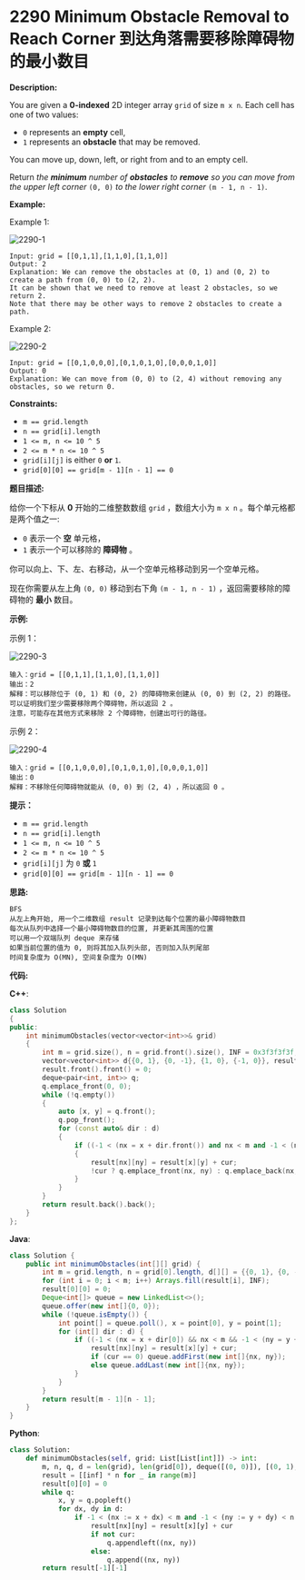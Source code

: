 # 2290 Minimum Obstacle Removal to Reach Corner 到达角落需要移除障碍物的最小数目

__Description:__

You are given a __0-indexed__ 2D integer array `grid` of size `m x n`. Each cell has one of two values:

- `0` represents an __empty__ cell,
- `1` represents an __obstacle__ that may be removed.

You can move up, down, left, or right from and to an empty cell.

Return _the __minimum__ number of __obstacles__ to __remove__ so you can move from the upper left corner_ `(0, 0)` _to the lower right corner_ `(m - 1, n - 1)`.

__Example:__

Example 1:

![2290-1](https://assets.leetcode.com/uploads/2022/04/06/example1drawio-1.png)

```text
Input: grid = [[0,1,1],[1,1,0],[1,1,0]]
Output: 2
Explanation: We can remove the obstacles at (0, 1) and (0, 2) to create a path from (0, 0) to (2, 2).
It can be shown that we need to remove at least 2 obstacles, so we return 2.
Note that there may be other ways to remove 2 obstacles to create a path.
```

Example 2:

![2290-2](https://assets.leetcode.com/uploads/2022/04/06/example1drawio.png)

```text
Input: grid = [[0,1,0,0,0],[0,1,0,1,0],[0,0,0,1,0]]
Output: 0
Explanation: We can move from (0, 0) to (2, 4) without removing any obstacles, so we return 0.
```

__Constraints:__

- `m == grid.length`
- `n == grid[i].length`
- `1 <= m, n <= 10 ^ 5`
- `2 <= m * n <= 10 ^ 5`
- `grid[i][j]` is either `0` __or__ `1`.
- `grid[0][0] == grid[m - 1][n - 1] == 0`

__题目描述:__

给你一个下标从 __0__ 开始的二维整数数组 `grid` ，数组大小为 `m x n` 。每个单元格都是两个值之一:

- `0` 表示一个 __空__ 单元格，
- `1` 表示一个可以移除的 __障碍物__ 。

你可以向上、下、左、右移动，从一个空单元格移动到另一个空单元格。

现在你需要从左上角 `(0, 0)` 移动到右下角 `(m - 1, n - 1)` ，返回需要移除的障碍物的 __最小__ 数目。

__示例:__

示例 1：

![2290-3](https://assets.leetcode.com/uploads/2022/04/06/example1drawio-1.png)

```text
输入：grid = [[0,1,1],[1,1,0],[1,1,0]]
输出：2
解释：可以移除位于 (0, 1) 和 (0, 2) 的障碍物来创建从 (0, 0) 到 (2, 2) 的路径。
可以证明我们至少需要移除两个障碍物，所以返回 2 。
注意，可能存在其他方式来移除 2 个障碍物，创建出可行的路径。
```

示例 2：

![2290-4](https://assets.leetcode.com/uploads/2022/04/06/example1drawio.png)

```text
输入：grid = [[0,1,0,0,0],[0,1,0,1,0],[0,0,0,1,0]]
输出：0
解释：不移除任何障碍物就能从 (0, 0) 到 (2, 4) ，所以返回 0 。
```

__提示：__

- `m == grid.length`
- `n == grid[i].length`
- `1 <= m, n <= 10 ^ 5`
- `2 <= m * n <= 10 ^ 5`
- `grid[i][j]` 为 `0` __或__ `1`
- `grid[0][0] == grid[m - 1][n - 1] == 0`

__思路:__

```text
BFS
从左上角开始, 用一个二维数组 result 记录到达每个位置的最小障碍物数目
每次从队列中选择一个最小障碍物数目的位置, 并更新其周围的位置
可以用一个双端队列 deque 来存储
如果当前位置的值为 0, 则将其加入队列头部, 否则加入队列尾部
时间复杂度为 O(MN), 空间复杂度为 O(MN)
```

__代码:__

__C++__:

```C++
class Solution 
{
public:
    int minimumObstacles(vector<vector<int>>& grid) 
    {
        int m = grid.size(), n = grid.front().size(), INF = 0x3f3f3f3f, nx = 0, ny = 0, cur = 0;
        vector<vector<int>> d{{0, 1}, {0, -1}, {1, 0}, {-1, 0}}, result(m, vector<int>(n, INF));
        result.front().front() = 0;
        deque<pair<int, int>> q;
        q.emplace_front(0, 0);
        while (!q.empty()) 
        {
            auto [x, y] = q.front();
            q.pop_front();
            for (const auto& dir : d) 
            {
                if ((-1 < (nx = x + dir.front()) and nx < m and -1 < (ny = y + dir.back()) and ny < n) and (result[x][y] + (cur = grid[nx][ny]) < result[nx][ny])) 
                {
                    result[nx][ny] = result[x][y] + cur;
                    !cur ? q.emplace_front(nx, ny) : q.emplace_back(nx, ny);
                }
            }
        }
        return result.back().back();
    }
};
```

__Java__:

```Java
class Solution {
    public int minimumObstacles(int[][] grid) {
        int m = grid.length, n = grid[0].length, d[][] = {{0, 1}, {0, -1}, {1, 0}, {-1, 0}}, result[][] = new int[m][n], INF = 0x3f3f3f3f, nx = 0, ny = 0, cur = 0;
        for (int i = 0; i < m; i++) Arrays.fill(result[i], INF);
        result[0][0] = 0;
        Deque<int[]> queue = new LinkedList<>();
        queue.offer(new int[]{0, 0});
        while (!queue.isEmpty()) {
            int point[] = queue.poll(), x = point[0], y = point[1];
            for (int[] dir : d) {
                if ((-1 < (nx = x + dir[0]) && nx < m && -1 < (ny = y + dir[1]) && ny < n) && (result[x][y] + (cur = grid[nx][ny]) < result[nx][ny])) {
                    result[nx][ny] = result[x][y] + cur;
                    if (cur == 0) queue.addFirst(new int[]{nx, ny});
                    else queue.addLast(new int[]{nx, ny});
                }
            }
        }
        return result[m - 1][n - 1];
    }
}
```

__Python__:

```Python
class Solution:
    def minimumObstacles(self, grid: List[List[int]]) -> int:
        m, n, q, d = len(grid), len(grid[0]), deque([(0, 0)]), [(0, 1), (1, 0), (0, -1), (-1, 0)]
        result = [[inf] * n for _ in range(m)]
        result[0][0] = 0
        while q:
            x, y = q.popleft()
            for dx, dy in d:
                if -1 < (nx := x + dx) < m and -1 < (ny := y + dy) < n and result[x][y] + (cur := grid[nx][ny]) < result[nx][ny]:
                    result[nx][ny] = result[x][y] + cur
                    if not cur:
                        q.appendleft((nx, ny))
                    else:
                        q.append((nx, ny))
        return result[-1][-1]
```
